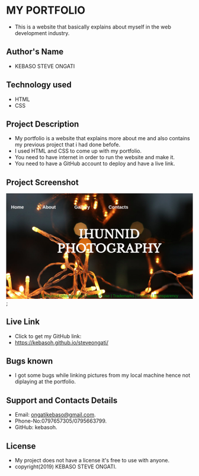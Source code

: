 # MY PORTFOLIO
- This is a website that basically explains about myself in the web development industry. 
## Author's Name
 - KEBASO STEVE ONGATI
 ## Technology used 
 - HTML
 - CSS
## Project Description
- My portfolio is a website that explains more about me and also contains my previous project that i had done befofe.
- I used HTML and CSS to come up with my portfolio.
- You need to have internet in order to run the website and make it.
- You need to have a GitHub account to deploy and have a live link.
## Project Screenshot
  <img src="project.jpg" alt="pictures">;

##  Live Link
- Click to get my GitHub link:
-  https://kebasoh.github.io/steveongati/
## Bugs known
- I got some bugs while linking pictures from my local machine hence not diplaying at the portfolio.
## Support and Contacts Details
- Email: ongatikebaso@gmail.com.
- Phone-No:0797657305/0795663799.
- GitHub: kebasoh.
## License
- My project does not have a license it's free to use with anyone.
- copyright(2019) KEBASO STEVE ONGATI.